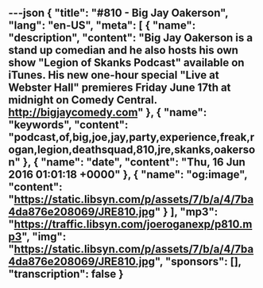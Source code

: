 ---json
{
  "title": "#810 - Big Jay Oakerson",
  "lang": "en-US",
  "meta": [
    {
      "name": "description",
      "content": "Big Jay Oakerson is a stand up comedian and he also hosts his own show \"Legion of Skanks Podcast\" available on iTunes. His new one-hour special \"Live at Webster Hall\" premieres Friday June 17th at midnight on Comedy Central. http://bigjaycomedy.com"
    },
    {
      "name": "keywords",
      "content": "podcast,of,big,joe,jay,party,experience,freak,rogan,legion,deathsquad,810,jre,skanks,oakerson"
    },
    {
      "name": "date",
      "content": "Thu, 16 Jun 2016 01:01:18 +0000"
    },
    {
      "name": "og:image",
      "content": "https://static.libsyn.com/p/assets/7/b/a/4/7ba4da876e208069/JRE810.jpg"
    }
  ],
  "mp3": "https://traffic.libsyn.com/joeroganexp/p810.mp3",
  "img": "https://static.libsyn.com/p/assets/7/b/a/4/7ba4da876e208069/JRE810.jpg",
  "sponsors": [],
  "transcription": false
}
---
<episode-header />

<timemark seconds="0" />

<transcribe-call-to-action />

<episode-footer />